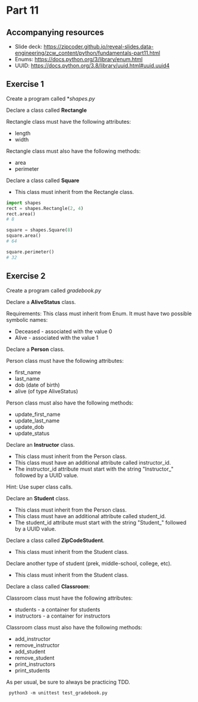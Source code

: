 # Part 11

## Accompanying resources
* Slide deck: https://zipcoder.github.io/reveal-slides.data-engineering/zcw_content/python/fundamentals-part11.html
* Enums: https://docs.python.org/3/library/enum.html
* UUID: https://docs.python.org/3.8/library/uuid.html#uuid.uuid4

## Exercise 1

Create a program called **shapes.py*

Declare a class called **Rectangle**

Rectangle class must have the following attributes:
* length
* width

Rectangle class must also have the following methods:
* area
* perimeter


Declare a class called **Square** 
* This class must inherit from the Rectangle class.

```python
import shapes
rect = shapes.Rectangle(2, 4)
rect.area()
# 8

square = shapes.Square(8)
square.area()
# 64

square.perimeter()
# 32
```

## Exercise 2 

Create a program called *gradebook.py*

Declare a **AliveStatus** class.

Requirements:
This class must inherit from Enum.
It must have two possible symbolic names:
* Deceased - associated with the value 0
* Alive - associated with the value 1


Declare a **Person** class.

Person class must have the following attributes:
* first_name
* last_name
* dob (date of birth)
* alive (of type AliveStatus)

Person class must also have the following methods:
* update_first_name
* update_last_name
* update_dob
* update_status

Declare an **Instructor** class.

* This class must inherit from the Person class. 
* This class must have an additional attribute called instructor_id.
* The instructor_id attribute must start with the string "Instructor_" followed by a UUID value.

Hint: Use super class calls.

Declare an **Student** class.

* This class must inherit from the Person class. 
* This class must have an additional attribute called student_id.
* The student_id attribute must start with the string "Student_" followed by a UUID value.

Declare a class called **ZipCodeStudent**.

* This class must inherit from the Student class.

Declare another type of student (prek, middle-school, college, etc).

* This class must inherit from the Student class.

Declare a class called **Classroom**:

Classroom class must have the following attributes:
* students - a container for students
* instructors - a container for instructors

Classroom class must also have the following methods:
* add_instructor
* remove_instructor
* add_student
* remove_student
* print_instructors
* print_students

As per usual, be sure to always be practicing TDD.

```
 python3 -m unittest test_gradebook.py
```